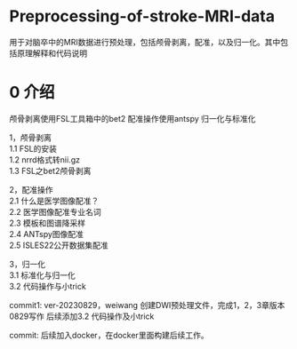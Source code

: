 # Preprocessing-of-stroke-MRI-data
用于对脑卒中的MRI数据进行预处理，包括颅骨剥离，配准，以及归一化。其中包括原理解释和代码说明

# 0 介绍
颅骨剥离使用FSL工具箱中的bet2 配准操作使用antspy 归一化与标准化

1，颅骨剥离    
	1.1 FSL的安装  
  1.2 nrrd格式转nii.gz   
  1.3 FSL之bet2颅骨剥离  

2，配准操作   
  2.1 什么是医学图像配准？   
  2.2 医学图像配准专业名词   
  2.3 模板和图谱降采样   
  2.4 ANTspy图像配准   
  2.5 ISLES22公开数据集配准  

3，归一化   
  3.1 标准化与归一化   
  3.2 代码操作与小trick  

  

commit1: ver-20230829，weiwang 创建DWI预处理文件，完成1，2，3章版本0829写作 后续添加3.2 代码操作及小trick

commit: 后续加入docker，在docker里面构建后续工作。
